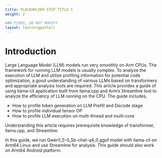 ```yaml
---
title: PLACEHOLDER STEP TITLE 1
weight: 2

### FIXED, DO NOT MODIFY
layout: learningpathall
---
```


# Introduction 
Large Language Model (LLM) models run very smoothly on Arm CPUs. The framework for running LLM models is usually complex. To analyze the execution of LLM and utilize profiling information for potential code optimization, a good understanding of various LLMs based on transformers and appropriate analysis tools are required.
This article provides a guide of using llama-cli application built from llama.cpp and Arm’s Streamline tool to analyze the efficiency of LLM running on the CPU. The guide includes,
* How to profile token generation on LLM Prefill and Decode stage
* How to profile individual tensor OP
* How to profile LLM execution on multi-thread and multi-core

Understanding this article requires prerequisite knowledge of transformer, llama.cpp, and Streamline.

In this guide, we run Qwen1_5-0_5b-chat-q4_0.gguf model with llama-cli on Arm64 Linux and use Streamline for analysis. This guide should also work on Arm64 Android platform. 

